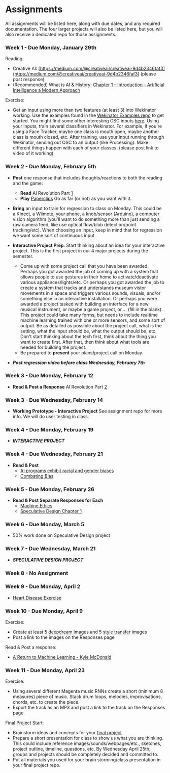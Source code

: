 # Assignments

All assignments will be listed here, along with due dates, and any required documentation. The four larger projects will also be listed here, but you will also receive a dedicated repo for those assignments.

### Week 1 - Due Monday, January 29th
Reading:
* Creative AI: [https://medium.com/@creativeai/creativeai-9d4b2346faf3](https://medium.com/@creativeai/creativeai-9d4b2346faf3) (please post response)<br/>
* (Recommended) What is AI & History: [Chapter 1 - Introduction - Artificial Intelligence a Modern Approach](http://web.cecs.pdx.edu/~mperkows/CLASS_479/2017_ZZ_00/02__GOOD_Russel=Norvig=Artificial%20Intelligence%20A%20Modern%20Approach%20(3rd%20Edition).pdf)

Exercise:
* Get an input using more than two features (at least 3) into Wekinator working. Use the examples found in the [Wekinator Examples repo](https://github.com/artintelclass/wekinator_examples) to get started. You might find some other interesting OSC inputs [here](https://github.com/artintelclass/ml4a-ofx/tree/master/osc-modules). Using your inputs, train several classifiers in Wekinator. For example, if you're using a Face Tracker, maybe one class is mouth open, maybe another class is mouth closed, etc. After training, use your input running through Wekinator, sending out OSC to an output (like Processing). Make different things happen with each of your classes. (please post link to video of it working)

### Week 2 - Due Monday, February 5th
* **Post** one response that includes thoughts/reactions to both the reading and the game:
  * **Read** AI Revolution Part [1](https://waitbutwhy.com/2015/01/artificial-intelligence-revolution-1.html)
  * **Play** [Paperclips](http://www.decisionproblem.com/paperclips/) Go as far (or not) as you want with it.
* **Bring** an input to train for regression to class on Monday. This could be a Kinect, a Wiimote, your phone, a knob/sensor (Arduino), a computer vision algorithm (you'll want to do something more than just sending a raw camera feed, like use optical flow/blob detection/point tracking/etc). When choosing an input, keep in mind that for regression we want some sort of continuous input.
* **Interactive Project Prep**: Start thinking about an idea for your interactive project. This is the first project in our 4 major projects during the semester. 
  * Come up with some project call that you have been awarded. Perhaps you got awarded the job of coming up with a system that allows people to use gestures in their home to activate/deactivate various appliances/lights/etc. Or perhaps you got awarded the job to create a system that tracks and understands museum vistor movements in a space and triggers various sounds, visuals, and/or something else in an interactive installation. Or perhaps you were awarded a project tasked with building an interface for a new musical instrument, or maybe a game project, or.... (fill in the blank). This project could take many forms, but needs to include realtime machine learning trained with one or more sensors, and some sort of output. Be as detailed as possible about the project call, what is the setting, what the input should be, what the output should be, etc. Don't start thinking about the tech first, think about the thing you want to create first. After that, then think about what tools are needed for building the project. 
  * Be prepared to **present** your plans/project call on Monday.
  
* ***Post regression video before class Wednesday, February 7th***
  
### Week 3 - Due Monday, February 12
* **Read & Post a Response** AI Revolution Part [2](https://waitbutwhy.com/2015/01/artificial-intelligence-revolution-2.html)

### Week 3 - Due Wednesday, February 14
* **Working Prototype - Interactive Project** See assignment repo for more info. We will do user testing in class.

### Week 4 - Due Monday, February 19
* ***INTERACTIVE PROJECT***

### Week 4 - Due Wednesday, February 21
* **Read & Post**
  * [AI programs exhibit racial and gender biases](https://www.theguardian.com/technology/2017/apr/13/ai-programs-exhibit-racist-and-sexist-biases-research-reveals)
  * [Combating Bias](https://www.bloomberg.com/news/articles/2017-12-04/researchers-combat-gender-and-racial-bias-in-artificial-intelligence)
  
### Week 5 - Due Monday, February 26
* **Read & Post Separate Responses for Each** 
  * [Machine Ethics](https://www.nature.com/news/machine-ethics-the-robot-s-dilemma-1.17881)
  * [Speculative Design Chapter 1](http://readings.design/PDF/speculative-everything.pdf)

### Week 6 - Due Monday, March 5
* 50% work done on Speculative Design project
  
### Week 7 - Due Wednesday, March 21
* ***SPECULATIVE DESIGN PROJECT***

### Week 8 - No Assignment

### Week 9 - Due Monday, April 2
* [Heart Disease Exercise](https://github.com/artintelclass/Assignments/tree/master/Heart_Disease_exercise)

### Week 10 - Due Monday, April 9
Exercise:
* Create at least 5 [deepdream](https://github.com/mtyka/deepdream_highres) images and 5 [style transfer](https://github.com/cysmith/neural-style-tf) images
* Post a link to the images on the Responses page

Read & Post a response:
* [A Return to Machine Learning - Kyle McDonald](https://medium.com/@kcimc/a-return-to-machine-learning-2de3728558eb)

### Week 11 - Due Monday, April 23
Exercise:
* Using several different Magenta music RNNs create a short (minimum 8 measures) piece of music. Stack drum loops, melodies, improvisations, chords, etc. to create the piece. 
* Export the track as an MP3 and post a link to the track on the Responses page.

Final Project Start:
* Brainstorm ideas and concepts for your [final project](https://github.com/artintelclass/Final)
* Prepare a short presentation for class to show us what you are thinking. This could include reference images/sounds/webpages/etc., sketches, project outline, timeline, questions, etc. By Wednesday April 25th, groups and projects should be completely decided and committed to. 
* Put all materials you used for your brain storming/class presentation in your final project repo.
